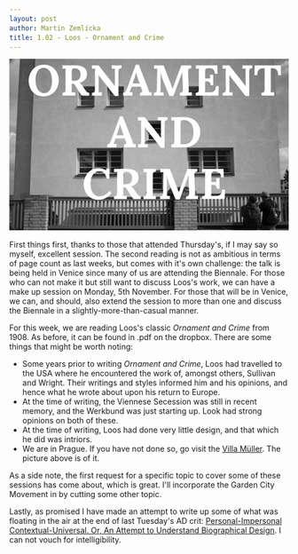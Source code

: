 ```yaml
---
layout: post
author: Martin Zemlicka
title: 1.02 - Loos - Ornament and Crime
---
```


![](/img/12.10.28.Ornament.and.Crime.jpg)

First things first, thanks to those that attended Thursday's, if I may say so
myself, excellent session. The second reading is not as ambitious in terms of
page count as last weeks, but comes with it's own challenge: the talk is being
held in Venice since many of us are attending the Biennale. For those who can
not make it but still want to discuss Loos's work, we can have a make up
session on Monday, 5th November. For those that will be in Venice, we can, and
should, also extend the session to more than one and discuss the Biennale in a
slightly-more-than-casual manner.

For this week, we are reading Loos's classic *Ornament and Crime* from 1908. As
before, it can be found in .pdf on the dropbox. There are some things that might
be worth noting:

* Some years prior to writing *Ornament and Crime*, Loos had travelled to the
  USA where he encountered the work of, amongst others, Sullivan and Wright.
  Their writings and styles informed him and his opinions, and hence what he
  wrote about upon his return to Europe.
* At the time of writing, the Viennese Secession was still in recent memory,
  and the Werkbund was just starting up. Look had strong opinions on both of
  these.
* At the time of writing, Loos had done very little design, and that which he
  did was intriors.
* We are in Prague. If you have not done so, go visit the [Villa
  Müller](http://www.mullerovavila.cz/?q=english). The picture above is of it.

As a side note, the first request for a specific topic to cover some of these
sessions has come about, which is great. I'll incorporate the Garden City
Movement in by cutting some other topic.

Lastly, as promised I have made an attempt to write up some of what was
floating in the air at the end of last Tuesday's AD crit: [Personal-Impersonal
Contextual-Universal. Or, An Attempt to Understand Biographical
Design](http://zmlka.com/2012/10/28/personal-impersonal-contextual-universal-or-an-attempt-to-understand-biographical-design).
I can not vouch for intelligibility.
